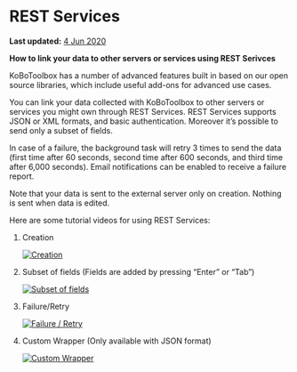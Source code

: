 # REST Services
**Last updated:** <a href="https://github.com/kobotoolbox/docs/blob/130e64d4d43bd267d7c1a43d870c8a23bbde72c4/source/rest_services.md" class="reference">4 Jun 2020</a>

**How to link your data to other servers or services using REST Serivces**

KoBoToolbox has a number of advanced features built in based on our open source libraries, which include useful add-ons for advanced use cases. 

You can link your data collected with KoBoToolbox to other servers or services you might own through REST Services. REST Services supports JSON or XML formats, and basic authentication. Moreover it’s possible to send only a subset of fields. 

In case of a failure, the background task will retry 3 times to send the data (first time after 60 seconds, second time after 600 seconds, and third time after 6,000 seconds). Email notifications can be enabled to receive a failure report. 

Note that your data is sent to the external server only on creation. Nothing is sent when data is edited.

Here are some tutorial videos for using REST Services: 

1. Creation

    [![Creation](/images/rest_services/thumbnail_1.jpg)](https://fast.wistia.net/embed/iframe/6i2hw2gcr1 "Creation")

2. Subset of fields (Fields are added by pressing “Enter” or “Tab”)

    [![Subset of fields](/images/rest_services/thumbnail_2.jpg)](https://fast.wistia.net/embed/iframe/u6su0atm2w "Subset of fields")

3. Failure/Retry

    [![Failure / Retry](/images/rest_services/thumbnail_3.jpg)](https://fast.wistia.net/embed/iframe/7my5eab5lm "Failure / Retry")


4. Custom Wrapper (Only available with JSON format)

    [![Custom Wrapper](/images/rest_services/thumbnail_4.jpg)](https://fast.wistia.net/embed/iframe/pd0czyksbx "Custom Wrapper")
